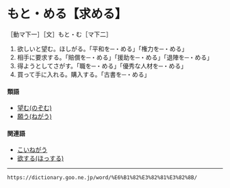 # もと・める【求める】

［動マ下一］［文］もと・む［マ下二］
1. 欲しいと望む。ほしがる。「平和を─・める」「権力を─・める」
2. 相手に要求する。「賠償を─・める」「援助を─・める」「退陣を─・める」
3. 得ようとしてさがす。「職を─・める」「優秀な人材を─・める」
4. 買って手に入れる。購入する。「古書を─・める」
    

#### 類語

-   [望む(のぞむ)](のぞむ（望む）)
-   [願う(ねがう)](https://dictionary.goo.ne.jp/word/%E9%A1%98%E3%81%86/#jn-169770)

#### 関連語

-   [こいねがう](https://dictionary.goo.ne.jp/word/%E4%B9%9E%E3%81%84%E9%A1%98%E3%81%86/#jn-71363)
-   [欲する(ほっする)](https://dictionary.goo.ne.jp/word/%E6%AC%B2%E3%81%99%E3%82%8B/#jn-204590)

---
`https://dictionary.goo.ne.jp/word/%E6%B1%82%E3%82%81%E3%82%8B/`